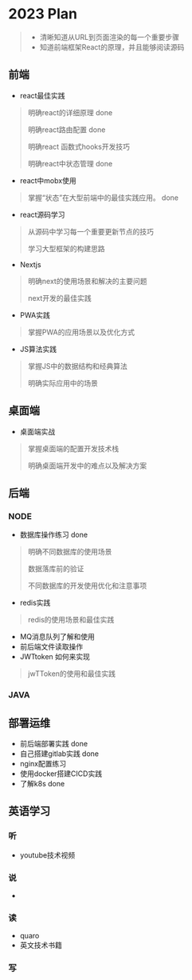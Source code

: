# 2023 Plan

> - 清晰知道从URL到页面渲染的每一个重要步骤
> - 知道前端框架React的原理，并且能够阅读源码

## 前端

- react最佳实践

> 明确react的详细原理            done
>
> 明确react路由配置              done
>
> 明确react 函数式hooks开发技巧
>
> 明确react中状态管理            done

- react中mobx使用

> 掌握“状态”在大型前端中的最佳实践应用。  done

- react源码学习

> 从源码中学习每一个重要更新节点的技巧
>
> 学习大型框架的构建思路

- Nextjs

> 明确next的使用场景和解决的主要问题
>
> next开发的最佳实践

- PWA实践

> 掌握PWA的应用场景以及优化方式

- JS算法实践

> 掌握JS中的数据结构和经典算法
>
> 明确实际应用中的场景

## 桌面端

- 桌面端实战

> 掌握桌面端的配置开发技术栈
>
> 明确桌面端开发中的难点以及解决方案


## 后端
### NODE
- 数据库操作练习                           done
> 明确不同数据库的使用场景
>
> 数据落库前的验证
>
> 不同数据库的开发使用优化和注意事项

- redis实践

> redis的使用场景和最佳实践

- MQ消息队列了解和使用
- 前后端文件读取操作
- JWTtoken 如何来实现

> jwTToken的使用和最佳实践

### JAVA


## 部署运维
- 前后端部署实践             done
- 自己搭建gitlab实践           done
- nginx配置练习
- 使用docker搭建CICD实践          
- 了解k8s                         							done

## 英语学习

### 听

- youtube技术视频

### 说

- 

### 读

- quaro
- 英文技术书籍

### 写







